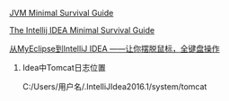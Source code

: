 
[JVM Minimal Survival Guide](http://hadihariri.com/2013/12/29/jvm-minimal-survival-guide-for-the-dotnet-developer/)

[The Intellij IDEA Minimal Survival Guide](http://hadihariri.com/2014/01/06/intellij-idea-minimal-survival-guide/)

[从MyEclipse到IntelliJ IDEA ——让你摆脱鼠标，全键盘操作](http://blog.csdn.net/luoweifu/article/details/13985835)

1. Idea中Tomcat日志位置

    C:/Users/用户名/.IntelliJIdea2016.1/system/tomcat